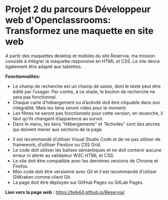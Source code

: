 # Projet 2 du parcours Développeur web d'Openclassrooms: Transformez une maquette en site web

A partir des maquettes desktop et mobiles du site Reservia, ma mission consiste à intégrer la maquette responsive en HTML et CSS. Le site devra également être adapté aux tablettes. 

__Fonctionnalités:__ 
  - Le champ de recherche est un champ de saisie, dont le texte peut être édité par l’usager. Par contre, à ce stade, le bouton de recherche ne sera pas fonctionnel.
  - Chaque carte d’hébergement ou d’activité doit être cliquable dans son intégralité. Mais les liens seront vides pour le moment.
  - Les filtres ne seront pas fonctionnels pour cette version, en revanche, il faut qu’ils changent d’apparence au survol.
  - Dans le menu, les liens “Hébergements” et “Activités” sont des ancres qui doivent mener aux sections de la page.

* Il est recommandé d’utiliser Visual Studio Code et de ne pas utiliser de framework, d’utiliser Flexbox ou CSS Grid.
* Le code doit utiliser les balises sémantiques et ne doit contenir aucune erreur ni alerte au validateur W3C HTML et CSS.
* Le site doit être compatible avec les dernières versions de Chrome et Firefox.
* Mon code doit être versionné avec Git et il est recommandé d’utiliser GitKraken comme client Git.
* La page doit être déployée sur GitHub Pages ou GitLab Pages.

__Lien vers la page web :__  https://telk44.github.io/Reservia/
